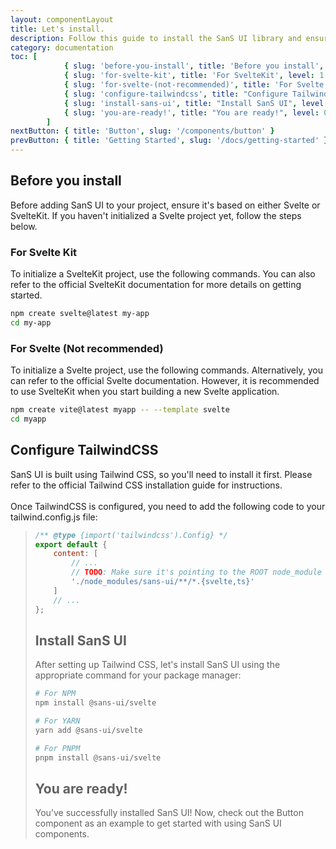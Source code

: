 ```yaml
---
layout: componentLayout
title: Let's install.
description: Follow this guide to install the SanS UI library and ensure your environment is ready to use the library effectively.
category: documentation
toc: [
			{ slug: 'before-you-install', title: 'Before you install', level: 0 },
			{ slug: 'for-svelte-kit', title: 'For SvelteKit', level: 1 },
			{ slug: 'for-svelte-(not-recommended)', title: 'For Svelte', level: 1 },
			{ slug: 'configure-tailwindcss', title: "Configure TailwindCSS", level: 0 },
			{ slug: 'install-sans-ui', title: "Install SanS UI", level: 0 },
			{ slug: 'you-are-ready!', title: "You are ready!", level: 0 },
		]
nextButton: { title: 'Button', slug: '/components/button' }
prevButton: { title: 'Getting Started', slug: '/docs/getting-started' }
---
```


<script>
  import { Link } from "$lib"
	import * as Component from "../../../mdsvex/+layout.svelte"
	import { CodeBlockWrapper, Blockquote } from "../../../mdsvex/components"
</script>

## Before you install

Before adding SanS UI to your project, ensure it's based on either <Link href="https://svelte.dev/" external>Svelte</Link> or <Link href="https://svelte.dev/docs/introduction" external>SvelteKit</Link>. If you haven't initialized a Svelte project yet, follow the steps below.

### For Svelte Kit

To initialize a SvelteKit project, use the following commands. You can also refer to <Link href="https://kit.svelte.dev/docs/creating-a-project" external >the official SvelteKit documentation</Link> for more details on getting started.

<CodeBlockWrapper title="On your terminal" icon="bash">

```bash
npm create svelte@latest my-app
cd my-app
```

</CodeBlockWrapper>

### For Svelte (Not recommended)

To initialize a Svelte project, use the following commands. Alternatively, you can refer to <Link href="https://svelte.dev/docs/introduction#start-a-new-project-alternatives-to-sveltekit" external >the official Svelte documentation</Link>. However, it is recommended to use SvelteKit when you start building a new Svelte application.

<CodeBlockWrapper title="On your terminal" icon="bash">

```bash
npm create vite@latest myapp -- --template svelte
cd myapp
```

</CodeBlockWrapper>

## Configure TailwindCSS

SanS UI is built using <Link href="https://tailwindcss.com/" external>Tailwind CSS</Link>, so you'll need to install it first. Please refer to <Link href="https://tailwindcss.com/docs/guides/sveltekit" external>the official Tailwind CSS installation guide</Link> for instructions. <br/><br/>
Once TailwindCSS is configured, you need to add the following code to your tailwind.config.js file:

<Blockquote content="If you are using pnpm and monorepo architecture, please make sure you are pointing to the ROOT node_modules" />

<CodeBlockWrapper title="tailwind.config.js" icon="js">

```js
/** @type {import('tailwindcss').Config} */
export default {
	content: [
		// ...
		// TODO: Make sure it's pointing to the ROOT node_module
		'./node_modules/sans-ui/**/*.{svelte,ts}'
	]
	// ...
};
```

</CodeBlockWrapper>

## Install SanS UI

After setting up Tailwind CSS, let's install SanS UI using the appropriate command for your package manager:

<CodeBlockWrapper title="On your terminal" icon="bash">

```bash
# For NPM
npm install @sans-ui/svelte

# For YARN
yarn add @sans-ui/svelte

# For PNPM
pnpm install @sans-ui/svelte
```

</CodeBlockWrapper>

## You are ready!

You’ve successfully installed SanS UI! Now, check out the <Link href="/components/button">Button component</Link> as an example to get started with using SanS UI components.

<!-- TODO: Next page nevigator -> navigate the users to the page that you intended. -->
